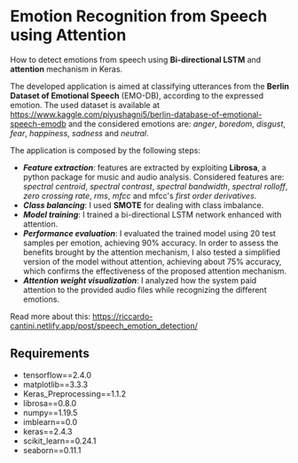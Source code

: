 # Emotion Recognition from Speech using Attention

How to detect emotions from speech using **Bi-directional LSTM** and **attention** mechanism in Keras.

The developed application is aimed at classifying utterances from the **Berlin Dataset of Emotional Speech** (EMO-DB), according to the expressed emotion.
The used dataset is available at https://www.kaggle.com/piyushagni5/berlin-database-of-emotional-speech-emodb and the considered emotions are: *anger*, *boredom*, *disgust*, *fear*, *happiness*, *sadness* and *neutral*.

The application is composed by the following steps:
- ***Feature extraction***: features are extracted by exploiting **Librosa**, a python package for music and audio analysis. Considered features are: *spectral centroid*, *spectral contrast*, *spectral bandwidth*, *spectral rolloff*, *zero crossing rate*, *rms*, *mfcc* and mfcc's *first order derivatives*.
- ***Class balancing***: I used **SMOTE** for dealing with class imbalance.
- ***Model training***: I trained a bi-directional LSTM network enhanced with attention.
- ***Performance evaluation***: I evaluated the trained model using 20 test samples per emotion, achieving 90\% accuracy. In order to assess the benefits brought by the attention mechanism, I also tested a simplified version of the model without attention, achieving about 75\% accuracy, which confirms the effectiveness of the proposed attention mechanism.
- ***Attention weight visualization***: I analyzed how the system paid attention to the provided audio files while recognizing the different emotions.

Read more about this: https://riccardo-cantini.netlify.app/post/speech_emotion_detection/

## Requirements
- tensorflow==2.4.0
- matplotlib==3.3.3
- Keras_Preprocessing==1.1.2
- librosa==0.8.0
- numpy==1.19.5
- imblearn==0.0
- keras==2.4.3
- scikit_learn==0.24.1
- seaborn==0.11.1

